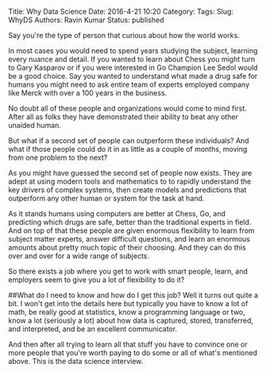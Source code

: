 Title: Why Data Science
Date: 2016-4-21 10:20
Category:
Tags: 
Slug: WhyDS
Authors: Ravin Kumar
Status: published


Say you're the type of person that curious about how the world 
works. 
  
In most cases you would need to spend years studying the subject,
learning every nuance and detail. If you wanted to learn about Chess
you might turn to Gary Kasparov or if you were interested in Go 
Champion Lee Sedol would be a good choice.
Say you wanted to understand what made a drug safe for humans
you might need to ask entire team of experts employed company 
like Merck with over a 100 years in the business.

No doubt all of these people and organizations would 
come to mind first. After all as folks
they have demonstrated their ability to beat any
other unaided human.

But what if a second set of people can outperform these 
individuals? And what if those people could do it in as little
as a couple of months, moving from one problem to the next?

As you might have guessed the second set of people now exists.
They are adept at using modern tools and mathematics to 
to rapidly understand the key drivers
of complex systems, then create models and predictions
that outperform any other human or system for the task at hand.

As it stands humans using computers are better at Chess, Go,
and predicting which drugs are safe, better than the traditional experts in
field. And on top of that these people are given enormous flexibility
to learn from subject matter experts, answer difficult questions,
and learn an enormous amounts about pretty much topic 
of their choosing. And they can do this over and over
for a wide range of subjects.

So there exists a job where you get to work with smart people,
learn, and employers seem to give you a lot of flexibility to do it?

##What do I need to know and how do I get this job?
Well it turns out quite a bit. I won't get into the details here
but typically you have to know a lot of math, be really good at statistics,
know a programming language or two, know a lot (seriously a lot) about how
data is captured, stored, transferred, and interpreted, and be an excellent
communicator.

And then after all trying to learn all that stuff you  have to convince
one or more people that you're worth paying to do some or all of what's mentioned
above. This is the data science interview.


